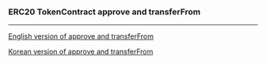 ### ERC20 TokenContract approve and transferFrom
---

[English version of approve and transferFrom](https://github.com/Bookstore3/ERC20-TokenContract-approve-and-transferFrom-in-En)

[Korean version of approve and transferFrom](https://github.com/Bookstore3/ERC20-TokenContract-approve-and-transferFrom-in-Kor)
